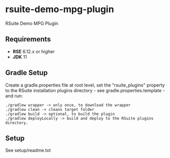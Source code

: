 # rsuite-demo-mpg-plugin

RSuite Demo MPG Plugin

## Requirements

- **RSE** 6.12.x or higher
- **JDK** 11

## Gradle Setup

Create a gradle.properties file at root level, set the "rsuite_plugins" property to the RSuite installation plugins directory - see gradle.properties.template - and run:

```
./gradlew wrapper -> only once, to download the wrapper
./gradlew clean -> cleans target folder
./gradlew build -> optional, to build the plugin
./gradlew deployLocally -> build and deploy to the RSuite plugins directory.
```
## Setup

See setup/readme.txt
